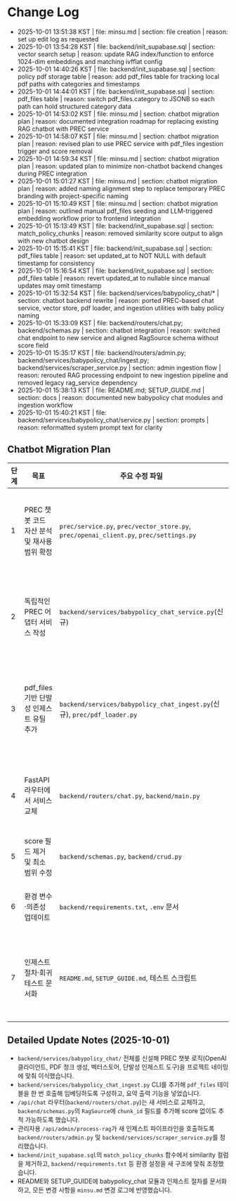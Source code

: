 # Change Log
- 2025-10-01 13:51:38 KST | file: minsu.md | section: file creation | reason: set up edit log as requested
- 2025-10-01 13:54:28 KST | file: backend/init_supabase.sql | section: vector search setup | reason: update RAG index/function to enforce 1024-dim embeddings and matching ivfflat config
- 2025-10-01 14:40:26 KST | file: backend/init_supabase.sql | section: policy pdf storage table | reason: add pdf_files table for tracking local pdf paths with categories and timestamps
- 2025-10-01 14:44:01 KST | file: backend/init_supabase.sql | section: pdf_files table | reason: switch pdf_files.category to JSONB so each path can hold structured category data
- 2025-10-01 14:53:02 KST | file: minsu.md | section: chatbot migration plan | reason: documented integration roadmap for replacing existing RAG chatbot with PREC service
- 2025-10-01 14:58:07 KST | file: minsu.md | section: chatbot migration plan | reason: revised plan to use PREC service with pdf_files ingestion trigger and score removal
- 2025-10-01 14:59:34 KST | file: minsu.md | section: chatbot migration plan | reason: updated plan to minimize non-chatbot backend changes during PREC integration
- 2025-10-01 15:01:27 KST | file: minsu.md | section: chatbot migration plan | reason: added naming alignment step to replace temporary PREC branding with project-specific naming
- 2025-10-01 15:10:49 KST | file: minsu.md | section: chatbot migration plan | reason: outlined manual pdf_files seeding and LLM-triggered embedding workflow prior to frontend integration
- 2025-10-01 15:13:49 KST | file: backend/init_supabase.sql | section: match_policy_chunks | reason: removed similarity score output to align with new chatbot design
- 2025-10-01 15:15:41 KST | file: backend/init_supabase.sql | section: pdf_files table | reason: set updated_at to NOT NULL with default timestamp for consistency
- 2025-10-01 15:16:54 KST | file: backend/init_supabase.sql | section: pdf_files table | reason: revert updated_at to nullable since manual updates may omit timestamp
- 2025-10-01 15:32:54 KST | file: backend/services/babypolicy_chat/* | section: chatbot backend rewrite | reason: ported PREC-based chat service, vector store, pdf loader, and ingestion utilities with baby policy naming
- 2025-10-01 15:33:09 KST | file: backend/routers/chat.py; backend/schemas.py | section: chatbot integration | reason: switched chat endpoint to new service and aligned RagSource schema without score field
- 2025-10-01 15:35:17 KST | file: backend/routers/admin.py; backend/services/babypolicy_chat/ingest.py; backend/services/scraper_service.py | section: admin ingestion flow | reason: rerouted RAG processing endpoint to new ingestion pipeline and removed legacy rag_service dependency
- 2025-10-01 15:38:13 KST | file: README.md; SETUP_GUIDE.md | section: docs | reason: documented new babypolicy chat modules and ingestion workflow
- 2025-10-01 15:40:21 KST | file: backend/services/babypolicy_chat/service.py | section: prompts | reason: reformatted system prompt text for clarity


## Chatbot Migration Plan

| 단계 | 목표 | 주요 수정 파일 | 메모 |
| --- | --- | --- | --- |
| 1 | PREC 챗봇 코드 자산 분석 및 재사용 범위 확정 | `prec/service.py`, `prec/vector_store.py`, `prec/openai_client.py`, `prec/settings.py` | 비챗봇 백엔드 기능과 분리할 경계를 먼저 정의하고, 최종 브랜드명에 맞춰 모듈명 변경 범위(예: `babypolicy_chat`)도 계획 |
| 2 | 독립적인 PREC 어댑터 서비스 작성 | `backend/services/babypolicy_chat_service.py`(신규) | 기존 `rag_service`를 대체하되 동일한 인터페이스를 유지해 라우터·CRUD 수정 범위를 축소하고, 파일/클래스명을 프로젝트 컨벤션에 맞춰 리네이밍 |
| 3 | pdf_files 기반 단발성 인제스트 유틸 추가 | `backend/services/babypolicy_chat_ingest.py`(신규), `prec/pdf_loader.py` | 프론트 기능이 준비될 때까지 `pdf_files`에 경로/태그를 수동 하드코딩해 채우고, 새 유틸을 LLM 호출(예: 관리용 스크립트)과 연계해 한 번만 임베딩 실행 |
| 4 | FastAPI 라우터에서 서비스 교체 | `backend/routers/chat.py`, `backend/main.py` | 엔드포인트·응답 스키마는 유지하고 내부 서비스 인스턴스만 새 어댑터로 교체, 라우터 내 PREC 명칭을 프로젝트 명칭으로 정리 |
| 5 | score 필드 제거 및 최소 범위 수정 | `backend/schemas.py`, `backend/crud.py` | 메시지 저장 시 `score` 관련 처리만 삭제하고 나머지 로직은 변경하지 않음 |
| 6 | 환경 변수·의존성 업데이트 | `backend/requirements.txt`, `.env` 문서 | 추가 패키지 반영 시 기존 구성 영향 최소화를 위해 새 변수는 선택값으로 문서화 |
| 7 | 인제스트 절차·회귀 테스트 문서화 | `README.md`, `SETUP_GUIDE.md`, 테스트 스크립트 | 신규 유틸 실행 방법과 챗봇 기능 검사만 추가 기록하여 다른 백엔드 기능 변경을 피한 채 검증, 문서에서도 PREC 명칭을 새 이름으로 교체 |

## Detailed Update Notes (2025-10-01)
- `backend/services/babypolicy_chat/` 전체를 신설해 PREC 챗봇 로직(OpenAI 클라이언트, PDF 청크 생성, 벡터스토어, 단발성 인제스트 도구)을 프로젝트 네이밍에 맞춰 이식했습니다.
- `backend/services/babypolicy_chat_ingest.py` CLI를 추가해 `pdf_files` 테이블을 한 번 호출해 임베딩하도록 구성하고, 요약 출력 기능을 넣었습니다.
- `/api/chat` 라우터(`backend/routers/chat.py`)는 새 서비스로 교체하고, `backend/schemas.py`의 `RagSource`에 `chunk_id` 필드를 추가해 score 없이도 추적 가능하도록 했습니다.
- 관리자용 `/api/admin/process-rag`가 새 인제스트 파이프라인을 호출하도록 `backend/routers/admin.py` 및 `backend/services/scraper_service.py`를 정리했습니다.
- `backend/init_supabase.sql`의 `match_policy_chunks` 함수에서 similarity 컬럼을 제거하고, `backend/requirements.txt` 등 환경 설정을 새 구조에 맞춰 조정했습니다.
- README와 SETUP_GUIDE에 babypolicy_chat 모듈과 인제스트 절차를 문서화하고, 모든 변경 사항을 `minsu.md` 변경 로그에 반영했습니다.
